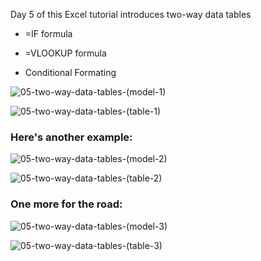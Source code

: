 Day 5 of this Excel tutorial introduces two-way data tables

* =IF formula

* =VLOOKUP formula

* Conditional Formating

![05-two-way-data-tables-(model-1)](https://github.com/user-attachments/assets/b5523845-540e-48bf-971a-de301b5c8a73)

![05-two-way-data-tables-(table-1)](https://github.com/user-attachments/assets/f411af76-7557-4f5e-b5c0-44210ade9937)

### Here's another example:

![05-two-way-data-tables-(model-2)](https://github.com/user-attachments/assets/c4be72ea-abfc-46c3-8926-7a0930cdfb5f)

![05-two-way-data-tables-(table-2)](https://github.com/user-attachments/assets/ec64a3a1-a436-419c-a47c-07f02fb3b192)

### One more for the road:

![05-two-way-data-tables-(model-3)](https://github.com/user-attachments/assets/0ac58784-b7ea-4d51-9117-b6e99ce51a85)

![05-two-way-data-tables-(table-3)](https://github.com/user-attachments/assets/ed171a6c-a978-4efc-8d28-1dbe662aae3a)
